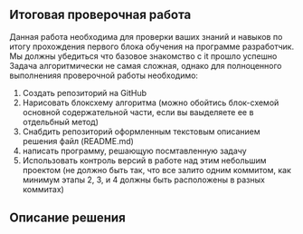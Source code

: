 ## Итоговая проверочная работа
Данная работа необходима для проверки ваших знаний и навыков по итогу прохождения первого блока обучения на программе разработчик. Мы должны убедиться что базовое знакомство с it прошло успешно
Задача алгоритмически не самая сложная, однако для полноценного выполненияя проверочной работы необходимо:
1. Создать репозиторий на GitHub
2. Нарисовать блоксхему алгоритма (можно обойтись блок-схемой основной содержательной части, если вы ваыделяете ее в отдельбный метод)
3. Снабдить репозиторий оформленным текстовым описанием решения файл (README.md)
4. написать программу, решающую посмтавленную задачу
5. Использовать контроль версий в работе над этим небольшим проектом (не должно быть так, что все залито одним коммитом, как минимум этапы 2, 3, и 4 должны быть расположены в разных коммитах)

## Описание решения
